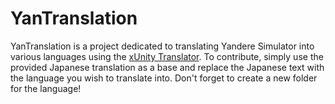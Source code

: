 # YanTranslation

YanTranslation is a project dedicated to translating Yandere Simulator into various languages using the [xUnity Translator](https://github.com/bbepis/XUnity.AutoTranslator). 
To contribute, simply use the provided Japanese translation as a base and replace the Japanese text with the language you wish to translate into. Don't forget to create a new folder for the language!
